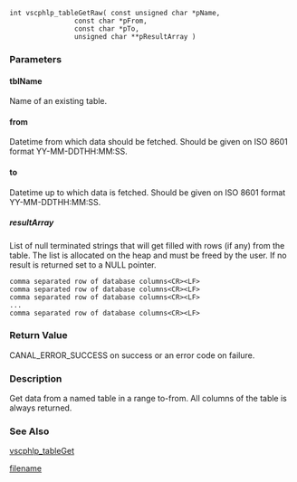 

```clike
int vscphlp_tableGetRaw( const unsigned char *pName, 
                const char *pFrom, 
                const char *pTo,
                unsigned char **pResultArray )
```


### Parameters

#### tblName
Name of an existing table.

#### from
Datetime from which data should be fetched. Should be given on ISO 8601 format YY-MM-DDTHH:MM:SS.

#### to
Datetime up to which data is fetched. Should be given on ISO 8601 format YY-MM-DDTHH:MM:SS.

##### resultArray
List of null terminated strings that will get filled with rows (if any) from the table. The list is allocated on the heap and must be freed by the user. If no result is returned set to a NULL pointer.

    comma separated row of database columns<CR><LF>
    comma separated row of database columns<CR><LF>
    comma separated row of database columns<CR><LF>
    ...
    comma separated row of database columns<CR><LF>

### Return Value
CANAL_ERROR_SUCCESS on success or an error code on failure. 

### Description
Get data from a named table in a range to-from. All columns of the table is always returned.


### See Also
[vscphlp_tableGet](vscphlp_tableget.md)



[filename](./bottom_copyright.md ':include')